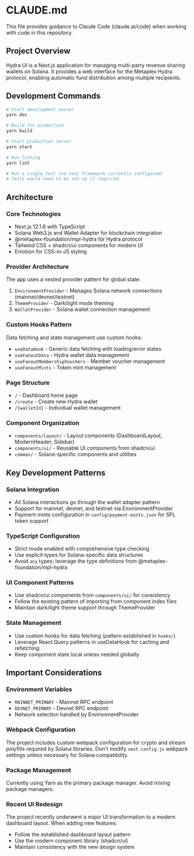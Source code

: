 # CLAUDE.md

This file provides guidance to Claude Code (claude.ai/code) when working with code in this repository.

## Project Overview
Hydra UI is a Next.js application for managing multi-party revenue sharing wallets on Solana. It provides a web interface for the Metaplex Hydra protocol, enabling automatic fund distribution among multiple recipients.

## Development Commands
```bash
# Start development server
yarn dev

# Build for production
yarn build

# Start production server
yarn start

# Run linting
yarn lint

# Run a single test (no test framework currently configured)
# Tests would need to be set up if required
```

## Architecture

### Core Technologies
- Next.js 12.1.6 with TypeScript
- Solana Web3.js and Wallet Adapter for blockchain integration
- @metaplex-foundation/mpl-hydra for Hydra protocol
- Tailwind CSS + shadcn/ui components for modern UI
- Emotion for CSS-in-JS styling

### Provider Architecture
The app uses a nested provider pattern for global state:
1. `EnvironmentProvider` - Manages Solana network connections (mainnet/devnet/testnet)
2. `ThemeProvider` - Dark/light mode theming
3. `WalletProvider` - Solana wallet connection management

### Custom Hooks Pattern
Data fetching and state management use custom hooks:
- `useDataHook` - Generic data fetching with loading/error states
- `useFanoutData` - Hydra wallet data management
- `useFanoutMembershipVouchers` - Member voucher management
- `useFanoutMints` - Token mint management

### Page Structure
- `/` - Dashboard home page
- `/create` - Create new Hydra wallet
- `/[walletId]` - Individual wallet management

### Component Organization
- `components/layout/` - Layout components (DashboardLayout, ModernHeader, Sidebar)
- `components/ui/` - Reusable UI components from shadcn/ui
- `common/` - Solana-specific components and utilities

## Key Development Patterns

### Solana Integration
- All Solana interactions go through the wallet adapter pattern
- Support for mainnet, devnet, and testnet via EnvironmentProvider
- Payment mints configuration in `config/payment-mints.json` for SPL token support

### TypeScript Configuration
- Strict mode enabled with comprehensive type checking
- Use explicit types for Solana-specific data structures
- Avoid `any` types; leverage the type definitions from @metaplex-foundation/mpl-hydra

### UI Component Patterns
- Use shadcn/ui components from `components/ui/` for consistency
- Follow the existing pattern of importing from component index files
- Maintain dark/light theme support through ThemeProvider

### State Management
- Use custom hooks for data fetching (pattern established in `hooks/`)
- Leverage React Query patterns in useDataHook for caching and refetching
- Keep component state local unless needed globally

## Important Considerations

### Environment Variables
- `MAINNET_PRIMARY` - Mainnet RPC endpoint
- `DEVNET_PRIMARY` - Devnet RPC endpoint
- Network selection handled by EnvironmentProvider

### Webpack Configuration
The project includes custom webpack configuration for crypto and stream polyfills required by Solana libraries. Don't modify `next.config.js` webpack settings unless necessary for Solana compatibility.

### Package Management
Currently using Yarn as the primary package manager. Avoid mixing package managers.

### Recent UI Redesign
The project recently underwent a major UI transformation to a modern dashboard layout. When adding new features:
- Follow the established dashboard layout pattern
- Use the modern component library (shadcn/ui)
- Maintain consistency with the new design system